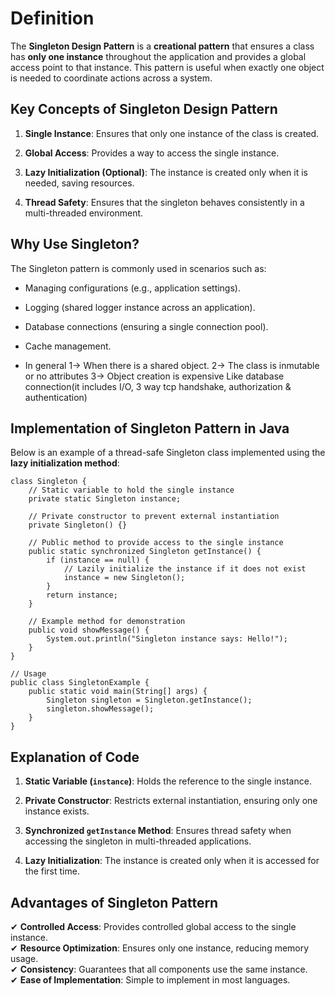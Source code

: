 # Definition

The **Singleton Design Pattern** is a **creational pattern** that ensures a class has **only one instance** throughout the application and provides a global access point to that instance. This pattern is useful when exactly one object is needed to coordinate actions across a system.

## **Key Concepts of Singleton Design Pattern**

1.  **Single Instance**: Ensures that only one instance of the class is created.
    
2.  **Global Access**: Provides a way to access the single instance.
    
3.  **Lazy Initialization (Optional)**: The instance is created only when it is needed, saving resources.
    
4.  **Thread Safety**: Ensures that the singleton behaves consistently in a multi-threaded environment.
    

## **Why Use Singleton?**

The Singleton pattern is commonly used in scenarios such as:

-   Managing configurations (e.g., application settings).
    
-   Logging (shared logger instance across an application).
    
-   Database connections (ensuring a single connection pool).
    
-   Cache management.
-   In general 1-> When there is a shared object. 2-> The class is inmutable or no attributes 3-> Object creation is expensive Like database connection(it includes I/O, 3 way tcp handshake, authorization & authentication)
    

## **Implementation of Singleton Pattern in Java**

Below is an example of a thread-safe Singleton class implemented using the **lazy initialization method**:


    class Singleton {
        // Static variable to hold the single instance
        private static Singleton instance;
    
        // Private constructor to prevent external instantiation
        private Singleton() {}
    
        // Public method to provide access to the single instance
        public static synchronized Singleton getInstance() {
            if (instance == null) {
                // Lazily initialize the instance if it does not exist
                instance = new Singleton();
            }
            return instance;
        }
    
        // Example method for demonstration
        public void showMessage() {
            System.out.println("Singleton instance says: Hello!");
        }
    }
    
    // Usage
    public class SingletonExample {
        public static void main(String[] args) {
            Singleton singleton = Singleton.getInstance();
            singleton.showMessage();
        }
    }

## Explanation of Code

1.  **Static Variable (`instance`)**: Holds the reference to the single instance.
    
2.  **Private Constructor**: Restricts external instantiation, ensuring only one instance exists.
    
3.  **Synchronized `getInstance` Method**: Ensures thread safety when accessing the singleton in multi-threaded applications.
    
4.  **Lazy Initialization**: The instance is created only when it is accessed for the first time.
    

## **Advantages of Singleton Pattern**

✔ **Controlled Access**: Provides controlled global access to the single instance.  
✔ **Resource Optimization**: Ensures only one instance, reducing memory usage.  
✔ **Consistency**: Guarantees that all components use the same instance.  
✔ **Ease of Implementation**: Simple to implement in most languages.

